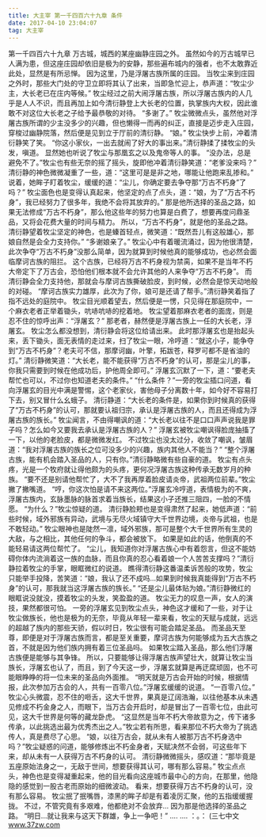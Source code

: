 ```yaml
---
title: 大主宰 第一千四百六十九章 条件
date: 2017-04-10 23:04:07
tag: 大主宰
---
```


第一千四百六十九章
万古城，城西的某座幽静庄园之外。
虽然如今的万古城早已人满为患，但这座庄园却依旧是极为的安静，那些遍布城内的强者，也不太敢靠近此处，显然是有所忌惮。
因为这里，乃是浮屠古族所属的庄园。
当牧尘来到庄园之外时，那些大门处的守卫立即将其认了出来，当即急忙迎上，恭声道：“牧尘少主，大长老已在庄内等候。”
牧尘经过之前大闹浮屠古族，所以浮屠古族内的人几乎是人人不识，而且再加上如今清衍静登上大长老的位置，执掌族内大权，因此谁敢不对这位大长老之子给予最恭敬的对待。
“多谢了。”
牧尘微微点头，虽然他对浮屠古族所谓的少主没多少的兴趣，但也懒得一而再的纠正，直接是迈步走入庄园，穿梭过幽静院落，然后便是见到立于厅前的清衍静。
“娘。”
牧尘快步上前，冲着清衍静笑了笑。
“你这小家伙，一出去就闹了好大的事出来。”清衍静揉了揉牧尘的头发，嗔道。
显然她也听说了牧尘与那凰玄之以及鬼帝等人的事。
“没办法，总是避免不了。”牧尘也有些无奈的摇了摇头，旋即他冲着清衍静笑道：“老爹没来吗？”
清衍静的神色微微凝重了一些，道：“这里可是是非之地，哪能让他跑来乱掺和。”
说着，她眸子盯着牧尘，缓缓的道：“尘儿，你确定要去争夺那“万古不朽身”了吗？”
牧尘面色也是变得认真起来，他坚定的点了点头，道：“娘，为了“万古不朽身”，我已经努力了很多年，我绝不会将其放弃的。”
那是他所选择的圣品之路，如果无法修成“万古不朽身”，那么他这些年的努力也算是白费了，想要再度问鼎圣品，又将会花费大量的时间与精力。
所以，“万古不朽身”，就是他的圣品之路。
清衍静望着牧尘坚定的神色，也是螓首轻点，微笑道：“既然吾儿有这般雄心，那娘自然是会全力支持你。”
“多谢娘亲了。”
牧尘心中有着暖流涌过，因为他很清楚，此次争夺“万古不朽身”没那么简单，因为就算到时候他真的能够成功，也必然会面临摩诃古族的阻拦。
这个古族，已经将万古不朽身视为禁脔，如果不是当年不朽大帝定下了万古会，恐怕他们根本就不会允许其他的人来争夺“万古不朽身”。
而清衍静会全力支持他，那就会与摩诃古族撕破脸皮，到时候，必然会是惊天动地般的对碰。
“摩诃古族实力雄厚，此次为了你，娘可是还请了帮手。”清衍静笑着指了指不远处的庭院中。
牧尘目光顺着望去，然后便是一愣，只见得在那庭院中，一个麻衣老者正举着锄头，吭哧吭哧的挖着地。
牧尘望着那麻衣老者的面庞，则是忍不住的惊呼出声：“浮屠玄？”
那老者，赫然便是浮屠古族上一任的大长老，浮屠玄。
牧尘怎么都没想到，清衍静会将这位给请出来。
此时那浮屠玄也是抬起头来，丢下锄头，面无表情的走过来，扫了牧尘一眼，冷哼道：“就这小子，能争夺到“万古不朽身”？老夫可不信，那摩诃幽，叶擎，拓跋苍，释罗可都不是省油的灯。”
清衍静微笑道：“大长老，能不能获得“万古不朽身”的认可，那是尘儿的事，你我只需要到时候在他成功后，护他周全即可。”
浮屠玄沉默了一下，道：“要老夫帮忙也可以，不过你也知道老夫的条件。”
“什么条件？”一旁的牧尘插口问道，看向浮屠玄的目光中满是警惕，这个老家伙，害他母子分离数十年，如今好不容易打下去，别又冒什么幺蛾子。
清衍静道：“大长老的条件是，如果你到时候真的获得了“万古不朽身”的认可，那就要认祖归宗，承认是浮屠古族的人，而且还得成为浮屠古族的族长。”
牧尘闻言，不由得嘲讽的道：“大长老以往不是口口声声说我是罪子吗？怎么如今又要我去承认是浮屠古族的人？”
浮屠玄被牧尘嘲讽得脸庞抽搐了一下，以他的老脸皮，都是微微发红。
不过牧尘也没太过分，收敛了嘲讽，皱眉道：“我对浮屠古族的族长之位可没多少的兴趣，族内其他人不能当？”
“整个浮屠古族，能有机会踏入圣品的人，只有你。”清衍静略微有些自豪的道。
牧尘有点头疼，光是一个牧府就让得他颇为的头疼，更何况浮屠古族这种传承无数岁月的种族。
“要不还是别请他帮忙了，大不了我再厚着脸皮请炎帝，武祖两位前辈。”牧尘撇了撇嘴道。
“哼，你这次怕是请不来这两位。”浮屠玄冷哼道，表情极为的不爽，浮屠古族内，玄脉墨脉的脉首求着当族长，结果这小子还推三阻四，一脸的不情愿。
“为什么？”牧尘惊疑的道。
清衍静脸颊也是变得肃然了起来，她低声道：“前些时候，域外邪族有异动，武境与无尽火域镇守大千世界边境，炎帝与武祖，也是不敢轻动。”
牧尘眼神也是陡然一凛，域外邪族，那可是整个大千世界所有生灵的大敌，与之相比，其他任何的争斗，都会被放下。
如果是如此的话，他倒真的不能轻易请这两位帮忙了。
“尘儿，我知道你对浮屠古族心中有着怨言，但这不能妨碍你体内流淌着这一族的血脉，而且你真的忍心看着娘一个人苦苦支撑吗？”清衍静拉着牧尘的手掌，眼眶微红的说道。
瞧得清衍静这番温柔诉苦般的攻势，牧尘只能举手投降，苦笑道：“娘，我认了还不成吗...如果到时候我真能得到“万古不朽身”的认可，那我就当这浮屠古族的族长。”
“还是尘儿最体贴为娘。”清衍静微红的眼眶说没就没，摸着牧尘的头发，笑盈盈的道。
牧尘无力的叹息一声，女人的演技，果然都很可怕。
一旁的浮屠玄见到牧尘点头，神色这才缓和了一些，对于让牧尘做族长，他也是极为的无奈，毕竟从年轻一辈来看，牧尘的天赋与成就，远远的超越了族内的那些天骄，假以时日，牧尘很有可能会踏足圣品。
而圣品天至尊，即便是对于浮屠古族而言，都是至关重要，摩诃古族为何能够成为五大古族之首，不就是因为他们族内拥有着三位圣品吗。
如果牧尘踏入圣品，那么他们浮屠古族便是能够与其争锋。
所以，只要能够让得浮屠古族声望壮大，就算让牧尘当族长，浮屠玄也认了，而且，到了今天这一步，浮屠玄就算是再迂腐顽固，也不可能眼睁睁的将一位未来的圣品向外面推。
“明天就是万古会开始的时候，根据情报，此次参加万古会的人，共有一百零八位。”浮屠玄缓缓的说道。
“一百零八位。”
牧尘心头微震，忍不住的咂舌，这大千世界，果真是辽阔浩瀚，以往他基本从未遇见修成不朽金身之人，而眼下，当万古会开启时，却是冒出了一百零七位，由此可见，这大千世界是何等的藏龙卧虎。
“这显然是当年不朽大帝故意为之，传下诸多传承，以此挑选出最为优秀杰出之人。”牧尘若有所思，看来那位不朽大帝为了挑选传人，真是费尽了心思。
“娘，以往万古会，就从未有人被那万古不朽身选中吗？”牧尘疑惑的问道，能够修炼出不朽金身者，天赋决然不会弱，可这些年下来，却从未有一人获得万古不朽身的认可。
清衍静微微摇头，感叹道：“那毕竟是五座原始法身之一，无敌于世间，想要获得其认可，哪有那么容易。”
牧尘点点头，神色也是变得凝重起来，他的目光看向这座城市最中心的方向，在那里，他隐隐的感觉到一股古老而原始的细微波动。
看来，想要获得万古不朽身的认可，没有那么容易。
牧尘抿了抿嘴唇，漆黑的眸子却是有着凌厉汇聚，他的五指缓缓握拢。
不过，不管究竟有多艰难，他都绝对不会放弃...
因为那是他选择的圣品之路。
“明日...就让我来与这天下群雄，争上一争吧！”
....
....
：。：
(三七中文 www.37zw.com